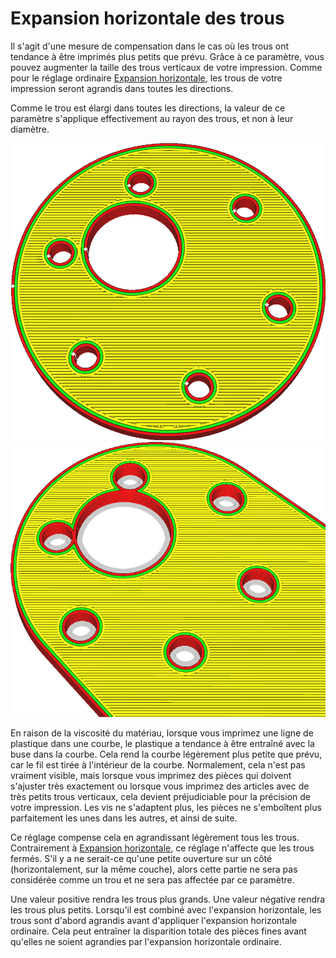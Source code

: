 Expansion horizontale des trous
====
Il s'agit d'une mesure de compensation dans le cas où les trous ont tendance à être imprimés plus petits que prévu. Grâce à ce paramètre, vous pouvez augmenter la taille des trous verticaux de votre impression. Comme pour le réglage ordinaire [Expansion horizontale](xy_offset.md), les trous de votre impression seront agrandis dans toutes les directions.

Comme le trou est élargi dans toutes les directions, la valeur de ce paramètre s'applique effectivement au rayon des trous, et non à leur diamètre.

<!--screenshot {
"image_path": "hole_xy_offset_0.png",
"models": [{"script": "rotary_tumbler_motor_lid.scad"}],
"camera_position": [-30, 30, 111],
"settings": {"hole_xy_offset": 0},
"colours": 64
}-->
<!--screenshot {
"image_path": "hole_xy_offset.png",
"models": [{"script": "rotary_tumbler_motor_lid.scad"}],
"camera_position": [-30, 30, 111],
"settings": {"hole_xy_offset": 0.8},
"colours": 64
}-->
![Les trous de cette impression doivent être adaptés aux vis et aux axes, mais ils sont trop petits.](../../../articles/images/hole_xy_offset_0.png)
![Les trous ont été agrandis, mais le reste de la forme n'a pas changé.](../../../articles/images/hole_xy_offset.png)


En raison de la viscosité du matériau, lorsque vous imprimez une ligne de plastique dans une courbe, le plastique a tendance à être entraîné avec la buse dans la courbe. Cela rend la courbe légèrement plus petite que prévu, car le fil est tirée à l'intérieur de la courbe. Normalement, cela n'est pas vraiment visible, mais lorsque vous imprimez des pièces qui doivent s'ajuster très exactement ou lorsque vous imprimez des articles avec de très petits trous verticaux, cela devient préjudiciable pour la précision de votre impression. Les vis ne s'adaptent plus, les pièces ne s'emboîtent plus parfaitement les unes dans les autres, et ainsi de suite.

Ce réglage compense cela en agrandissant légèrement tous les trous. Contrairement à [Expansion horizontale](xy_offset.md), ce réglage n'affecte que les trous fermés. S'il y a ne serait-ce qu'une petite ouverture sur un côté (horizontalement, sur la même couche), alors cette partie ne sera pas considérée comme un trou et ne sera pas affectée par ce paramètre.

Une valeur positive rendra les trous plus grands. Une valeur négative rendra les trous plus petits. Lorsqu'il est combiné avec l'expansion horizontale, les trous sont d'abord agrandis avant d'appliquer l'expansion horizontale ordinaire. Cela peut entraîner la disparition totale des pièces fines avant qu'elles ne soient agrandies par l'expansion horizontale ordinaire.
